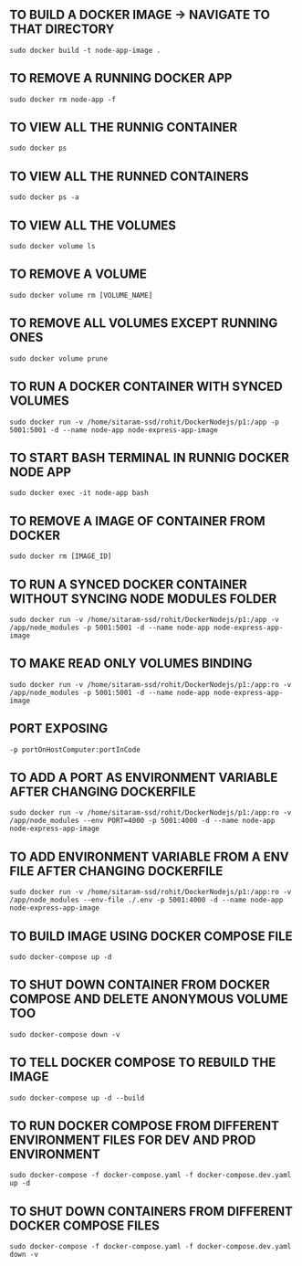 ## TO BUILD A DOCKER IMAGE -> NAVIGATE TO THAT DIRECTORY
`sudo docker build -t node-app-image .`

## TO REMOVE A RUNNING DOCKER APP
`sudo docker rm node-app -f`

## TO VIEW ALL THE RUNNIG CONTAINER
`sudo docker ps`

## TO VIEW ALL THE RUNNED CONTAINERS
`sudo docker ps -a`

## TO VIEW ALL THE VOLUMES
`sudo docker volume ls`

## TO REMOVE A VOLUME
`sudo docker volume rm [VOLUME_NAME]`

## TO REMOVE ALL VOLUMES EXCEPT RUNNING ONES
`sudo docker volume prune`

## TO RUN A DOCKER CONTAINER WITH SYNCED VOLUMES
`sudo docker run -v /home/sitaram-ssd/rohit/DockerNodejs/p1:/app -p 5001:5001 -d --name node-app node-express-app-image`

## TO START BASH TERMINAL IN RUNNIG DOCKER NODE APP 
`sudo docker exec -it node-app bash`

## TO REMOVE A IMAGE OF CONTAINER FROM DOCKER 
`sudo docker rm [IMAGE_ID]`

## TO RUN A SYNCED DOCKER CONTAINER WITHOUT SYNCING NODE MODULES FOLDER
`sudo docker run -v /home/sitaram-ssd/rohit/DockerNodejs/p1:/app -v /app/node_modules -p 5001:5001 -d --name node-app node-express-app-image`

## TO MAKE READ ONLY VOLUMES BINDING
`sudo docker run -v /home/sitaram-ssd/rohit/DockerNodejs/p1:/app:ro -v /app/node_modules -p 5001:5001 -d --name node-app node-express-app-image`

## PORT EXPOSING 
`-p portOnHostComputer:portInCode`

## TO ADD A PORT AS ENVIRONMENT VARIABLE AFTER CHANGING DOCKERFILE
`sudo docker run -v /home/sitaram-ssd/rohit/DockerNodejs/p1:/app:ro -v /app/node_modules --env PORT=4000 -p 5001:4000 -d --name node-app node-express-app-image`

## TO ADD ENVIRONMENT VARIABLE FROM A ENV FILE AFTER CHANGING DOCKERFILE
`sudo docker run -v /home/sitaram-ssd/rohit/DockerNodejs/p1:/app:ro -v /app/node_modules --env-file ./.env -p 5001:4000 -d --name node-app node-express-app-image`

## TO BUILD IMAGE USING DOCKER COMPOSE FILE
`sudo docker-compose up -d`

## TO SHUT DOWN CONTAINER FROM DOCKER COMPOSE AND DELETE ANONYMOUS VOLUME TOO
`sudo docker-compose down -v`

## TO TELL DOCKER COMPOSE TO REBUILD THE IMAGE
`sudo docker-compose up -d --build`

## TO RUN DOCKER COMPOSE FROM DIFFERENT ENVIRONMENT FILES FOR DEV AND PROD ENVIRONMENT
`sudo docker-compose -f docker-compose.yaml -f docker-compose.dev.yaml up -d`

## TO SHUT DOWN CONTAINERS FROM DIFFERENT DOCKER COMPOSE FILES
`sudo docker-compose -f docker-compose.yaml -f docker-compose.dev.yaml down -v`